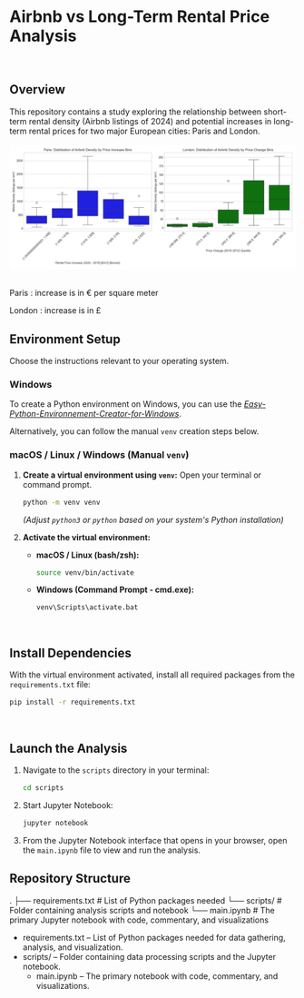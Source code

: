 # Airbnb vs Long-Term Rental Price Analysis
&nbsp;
## Overview

This repository contains a study exploring the relationship between short-term rental density (Airbnb listings of 2024) and potential increases in long-term rental prices for two major European cities: Paris and London.  
&nbsp;
![Airbnb Density Vs Price Change](res/box_plots.png)
&nbsp;

Paris : increase is in € per square meter

London : increase is in £

## Environment Setup

Choose the instructions relevant to your operating system.

### Windows

To create a Python environment on Windows, you can use the [*Easy-Python-Environnement-Creator-for-Windows*](https://github.com/arnaudlvq/Easy-Python-Environnement-Creator-for-Windows).

Alternatively, you can follow the manual `venv` creation steps below.

### macOS / Linux / Windows (Manual `venv`)

1.  **Create a virtual environment using `venv`:**
    Open your terminal or command prompt.

    ```bash
    python -m venv venv
    ```
    *(Adjust `python3` or `python` based on your system's Python installation)*

2.  **Activate the virtual environment:**

    *   **macOS / Linux (bash/zsh):**
        ```bash
        source venv/bin/activate
        ```

    *   **Windows (Command Prompt - cmd.exe):**
        ```batch
        venv\Scripts\activate.bat
        ```
&nbsp;
## Install Dependencies

With the virtual environment activated, install all required packages from the `requirements.txt` file:

```bash
pip install -r requirements.txt
```
&nbsp;
## Launch the Analysis

1. Navigate to the `scripts` directory in your terminal:
    ```bash
    cd scripts
    ```

2. Start Jupyter Notebook:
    ```bash
    jupyter notebook
    ```

3. From the Jupyter Notebook interface that opens in your browser, open the `main.ipynb` file to view and run the analysis.
&nbsp;
## Repository Structure

.
├── requirements.txt        # List of Python packages needed
└── scripts/                # Folder containing analysis scripts and notebook
    └── main.ipynb          # The primary Jupyter notebook with code, commentary, and visualizations

* requirements.txt – List of Python packages needed for data gathering, analysis, and visualization.
* scripts/ – Folder containing data processing scripts and the Jupyter notebook.
    * main.ipynb – The primary notebook with code, commentary, and visualizations.
